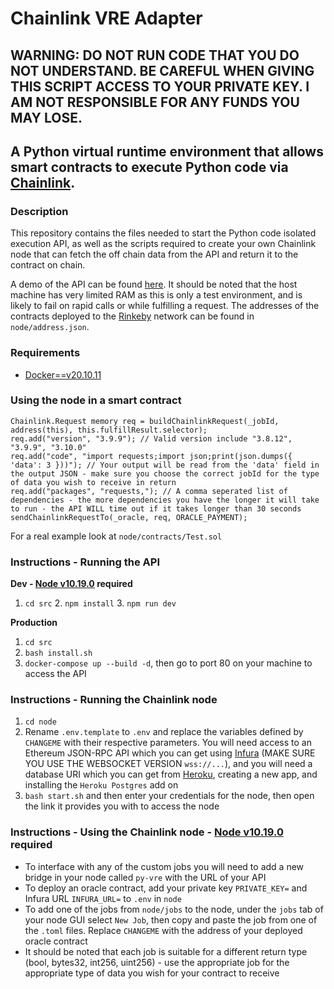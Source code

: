 # Chainlink VRE Adapter

## WARNING: DO NOT RUN CODE THAT YOU DO NOT UNDERSTAND. BE CAREFUL WHEN GIVING THIS SCRIPT ACCESS TO YOUR PRIVATE KEY. I AM NOT RESPONSIBLE FOR ANY FUNDS YOU MAY LOSE.

## A Python virtual runtime environment that allows smart contracts to execute Python code via [Chainlink](https://docs.chain.link/chainlink-nodes).

### Description

This repository contains the files needed to start the Python code isolated execution API, as well as the scripts required to create your own Chainlink node that can fetch the off chain data from the API and return it to the contract on chain.

A demo of the API can be found [here](http://137.184.33.37/). It should be noted that the host machine has very limited RAM as this is only a test environment, and is likely to fail on rapid calls or while fulfilling a request. The addresses of the contracts deployed to the [Rinkeby](https://www.rinkeby.io) network can be found in `node/address.json`.

### Requirements

-   [Docker==v20.10.11](https://www.docker.com/)

### Using the node in a smart contract

```sol
Chainlink.Request memory req = buildChainlinkRequest(_jobId, address(this), this.fulfillResult.selector);
req.add("version", "3.9.9"); // Valid version include "3.8.12", "3.9.9", "3.10.0"
req.add("code", "import requests;import json;print(json.dumps({ 'data': 3 }))"); // Your output will be read from the 'data' field in the output JSON - make sure you choose the correct jobId for the type of data you wish to receive in return
req.add("packages", "requests,"); // A comma seperated list of dependencies - the more dependencies you have the longer it will take to run - the API WILL time out if it takes longer than 30 seconds
sendChainlinkRequestTo(_oracle, req, ORACLE_PAYMENT);
```

For a real example look at `node/contracts/Test.sol`

### Instructions - Running the API

**Dev - [Node v10.19.0](https://nodejs.org/en/) required**

1. `cd src` 2. `npm install` 3. `npm run dev`

**Production**

1. `cd src`
2. `bash install.sh`
3. `docker-compose up --build -d`, then go to port 80 on your machine to access the API

### Instructions - Running the Chainlink node

1. `cd node`
2. Rename `.env.template` to `.env` and replace the variables defined by `CHANGEME` with their respective parameters. You will need access to an Ethereum JSON-RPC API which you can get using [Infura](https://infura.io/) (MAKE SURE YOU USE THE WEBSOCKET VERSION `wss://...`), and you will need a database URI which you can get from [Heroku](https://www.heroku.com/), creating a new app, and installing the `Heroku Postgres` add on
3. `bash start.sh` and then enter your credentials for the node, then open the link it provides you with to access the node

### Instructions - Using the Chainlink node - [Node v10.19.0](https://nodejs.org/en/) required

-   To interface with any of the custom jobs you will need to add a new bridge in your node called `py-vre` with the URL of your API
-   To deploy an oracle contract, add your private key `PRIVATE_KEY=` and Infura URL `INFURA_URL=` to `.env` in `node`
-   To add one of the jobs from `node/jobs` to the node, under the `jobs` tab of your node GUI select `New Job`, then copy and paste the job from one of the `.toml` files. Replace `CHANGEME` with the address of your deployed oracle contract
-   It should be noted that each job is suitable for a different return type (bool, bytes32, int256, uint256) - use the appropriate job for the appropriate type of data you wish for your contract to receive
